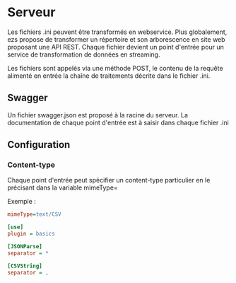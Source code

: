 # Serveur

Les fichiers .ini peuvent être transformés en webservice. Plus globalement, ezs propose de transformer un répertoire et son arborescence en site web proposant une API REST.
Chaque fichier devient un point d'entrée pour un service de transformation de données en streaming.

Les fichiers sont appelés via une méthode POST, le contenu de la requête alimenté en entrée la chaîne de traitements décrite dans le fichier .ini.

## Swagger

Un fichier swagger.json est proposé à la racine du serveur.
La documentation de chaque point d'entrée est à saisir dans chaque fichier .ini

## Configuration

### Content-type

Chaque point d'entrée peut spécifier un content-type particulier en le précisant
dans la variable mimeType=

Exemple :

```ini
mimeType=text/CSV

[use]
plugin = basics

[JSONParse]
separator = *

[CSVString]
separator = ,
```









